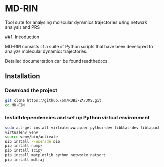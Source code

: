 # MD-RIN
Tool suite for analysing molecular dynamics trajectories using network analysis and PRS

##1. Introduction

MD-RIN consists of a suite of Python scripts that have been developed to analyze molecular dynamics trajectories.

Detailed documentation can be found readthedocs.

## Installation

### Download the project
```bash
git clone https://github.com/RUBi-ZA/JMS.git
cd MD-RIN
```
### Install dependencies and set up Python virtual environment
```bash
sudo apt-get install virtualenvwrapper python-dev libblas-dev liblapack-dev libatlas-base-dev gfortran libpng12-dev libfreetype6-dev python-tk
virtualenv venv
source venv/bin/activate
pip install --upgrade pip
pip install numpy 
pip install scipy 
pip install matplotlib cython networkx natsort
pip install mdtraj
```


